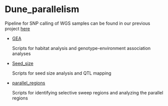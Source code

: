 # Dune_parallelism

   Pipeline for SNP calling of WGS samples can be found in our previous project [here](https://github.com/owensgl/haploblocks/tree/master/variantcall)
   
* [GEA](https://github.com/hkchi/Dune_parallelism/tree/master/GEA)
   
   Scripts for habitat analysis and genotype-environment association analyses
   
* [Seed_size](https://github.com/hkchi/Dune_parallelism/tree/master/Seed_size)
   
   Scripts for seed size analysis and QTL mapping
   
* [parallel_regions](https://github.com/hkchi/Dune_parallelism/tree/master/parallel_regions)
   
   Scripts for identifying selective sweep regions and analyzing the parallel regions